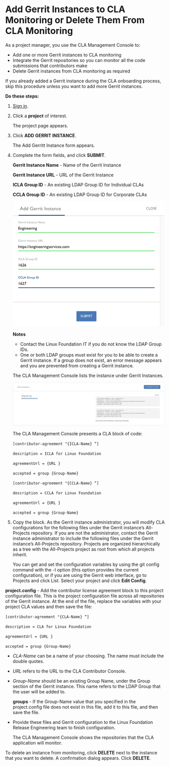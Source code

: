 # Add Gerrit Instances to CLA Monitoring or Delete Them From CLA Monitoring

As a project manager, you use the CLA Management Console to:

* Add one or more Gerrit instances to CLA monitoring
* Integrate the Gerrit repositories so you can monitor all the code submissions that contributors make
* Delete Gerrit instances from CLA monitoring as required

If you already added a Gerrit instance during the CLA onboarding process, skip this procedure unless you want to add more Gerrit instances.

**Do these steps:**

1. [Sign in](sign-in-to-the-cla-management-console.md).
2. Click a **project** of interest.

   The project page appears.

3. Click **ADD GERRIT INSTANCE**.

   The Add Gerritt Instance form appears.

4. Complete the form fields, and click **SUBMIT**.

   **Gerrit Instance Name** - Name of the Gerrit Instance

   **Gerrit Instance URL** - URL of the Gerrit Instance

   **ICLA Group ID** - An existing LDAP Group ID for Individual CLAs

   **CCLA Group ID** - An existing LDAP Group ID for Corporate CLAs

   ![CLA Add Gerrit Instance](../.gitbook/assets/cla-add-gerrit-instance.png)

   **Notes**

   * Contact the Linux Foundation IT if you do not know the LDAP Group IDs.
   * One or both LDAP groups must exist for you to be able to create a Gerrit instance. If a group does not exist, an error message appears and you are prevented from creating a Gerrit instance.

   The CLA Management Console lists the instance under Gerrit Instances.

   ![CLA Gerrit Instances](../.gitbook/assets/cla-gerrit-instances.png)

   The CLA Management Console presents a CLA block of code:

   `[contributor-agreement "{ICLA-Name} “]`

   `description = ICLA for Linux Foundation`

   `agreementUrl = {URL }`

   `accepted = group {Group-Name}`

   `[contributor-agreement "{CCLA-Name} “]`

   `description = CCLA for Linux Foundation`

   `agreementUrl = {URL }`

   `accepted = group {Group-Name}`

5. Copy the block. As the Gerrit instance administrator, you will modify CLA configurations for the following files under the Gerrit instance’s All-Projects repository. If you are not the administrator, contact the Gerrit instance administrator to include the following files under the Gerrit instance’s All-Projects repository. Projects are organized hierarchically as a tree with the All-Projects project as root from which all projects inherit.

   You can get and set the configuration variables by using the git config command with the -l option \(this option provides the current configuration\), or if you are using the Gerrit web interface, go to Projects and click List. Select your project and click **Edit Config**.

**project.config** - Add the contributor license agreement block to this project configuration file. This is the project configuration file across all repositories of the Gerrit instance. At the end of the file, replace the variables with your project CLA values and then save the file:

`[contributor-agreement "{CLA-Name} “]`

`description = CLA for Linux Foundation`

`agreementUrl = {URL }`

`accepted = group {Group-Name}`

* _CLA-Name_ can be a name of your choosing. The name must include the double quotes.
* _URL_ refers to the URL to the CLA Contributor Console.
* _Group-Name_ should be an existing Group Name, under the Group section of the Gerrit instance. This name refers to the LDAP Group that the user will be added to.

  **groups** - If the Group-Name value that you specified in the project.config file does not exist in this file, add it to this file, and then save the file.

* Provide these files and Gerrit configuration to the Linux Foundation Release Engineering team to finish configuration.

  The CLA Management Console shows the repositories that the CLA application will monitor.

To delete an instance from monitoring, click **DELETE** next to the instance that you want to delete. A confirmation dialog appears. Click **DELETE**.

